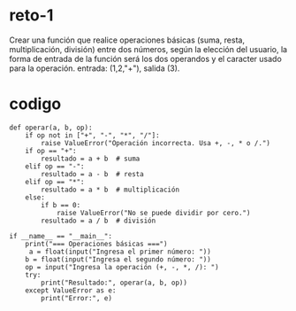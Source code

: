 # reto-1

Crear una función que realice operaciones básicas (suma, resta, multiplicación, división) entre dos números, según la elección del usuario, la forma de entrada de la función será los dos operandos y el caracter usado para la operación. entrada: (1,2,"+"), salida (3).

# codigo
```
def operar(a, b, op):
    if op not in ["+", "-", "*", "/"]:
        raise ValueError("Operación incorrecta. Usa +, -, * o /.")
    if op == "+":
        resultado = a + b  # suma
    elif op == "-":
        resultado = a - b  # resta
    elif op == "*":
        resultado = a * b  # multiplicación
    else:
        if b == 0:
            raise ValueError("No se puede dividir por cero.")
        resultado = a / b  # división

if __name__ == "__main__":
    print("=== Operaciones básicas ===")
     a = float(input("Ingresa el primer número: "))
    b = float(input("Ingresa el segundo número: "))
    op = input("Ingresa la operación (+, -, *, /): ")
    try:
        print("Resultado:", operar(a, b, op))
    except ValueError as e:
        print("Error:", e)
```

